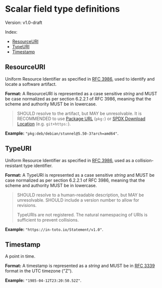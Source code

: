 # Scalar field type definitions

Version: v1.0-draft

Index:

-   [ResourceURI](ResourceURI)
-   [TypeURI](TypeURI)
-   [Timestamp](Timestamp)

## ResourceURI

Uniform Resource Identifier as specified in [RFC 3986][], used to identify
and locate a software artifact.

**Format:** A ResourceURI is represented as a case sensitive _string_ and
MUST be case normalized as per section 6.2.2.1 of RFC 3986, meaning that
the scheme and authority MUST be in lowercase.

> SHOULD resolve to the artifact, but MAY be unresolvable. It is RECOMMENDED
> to use [Package URL][] (`pkg:`) or [SPDX Download Location][] (e.g.
> `git+https:`).

**Example:** `"pkg:deb/debian/stunnel@5.50-3?arch=amd64"`.

## TypeURI

Uniform Resource Identifier as specified in [RFC 3986][], used as a
collision-resistant type identifier.

**Format:** A TypeURI is represented as a case sensitive _string_ and MUST
be case normalized as per section 6.2.2.1 of RFC 3986, meaning that the
scheme and authority MUST be in lowercase.

> SHOULD resolve to a human-readable description, but MAY be unresolvable.
> SHOULD include a version number to allow for revisions.
>
> TypeURIs are not registered. The natural namespacing of URIs is sufficient
> to prevent collisions.

**Example:** `"https://in-toto.io/Statement/v1.0"`.

## Timestamp

A point in time.

**Format:** A timestamp is represented as a _string_ and MUST be in
[RFC 3339][] format in the UTC timezone ("Z").

**Example:** `"1985-04-12T23:20:50.52Z"`.

[Package URL]: https://github.com/package-url/purl-spec/
[RFC 3339]: https://tools.ietf.org/html/rfc3339
[RFC 3986]: https://tools.ietf.org/html/rfc3986
[SPDX Download Location]: https://spdx.github.io/spdx-spec/v2.3/package-information/#77-package-download-location-field
